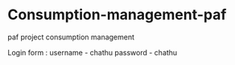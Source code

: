 # Consumption-management-paf
paf project consumption management

Login form :
  username - chathu
  password - chathu
